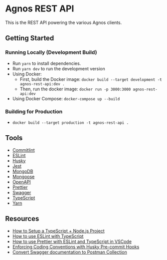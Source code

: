 # Agnos REST API

This is the REST API powering the various Agnos clients.

## Getting Started

### Running Locally (Development Build)

- Run `yarn` to install dependencies.
- Run `yarn dev` to run the development version
- Using Docker:
  - First, build the Docker image: `docker build --target development -t agnos-rest-api:dev .`
  - Then, run the docker image: `docker run -p 3000:3000 agnos-rest-api:dev`
- Using Docker Compose: `docker-compose up --build`

### Building for Production

- `docker build --target production -t agnos-rest-api .`

## Tools

- [Commitlint](https://commitlint.js.org/#/)
- [ESLint](https://eslint.org/)
- [Husky](https://github.com/typicode/husky)
- [Jest](https://jestjs.io/)
- [MongoDB](https://www.mongodb.com/)
- [Mongoose](https://mongoosejs.com/)
- [OpenAPI](https://www.openapis.org/)
- [Prettier](https://prettier.io/)
- [Swagger](https://swagger.io/)
- [TypeScript](https://www.typescriptlang.org/)
- [Yarn](https://yarnpkg.com/)

## Resources

- [How to Setup a TypeScript + Node.js Project](https://khalilstemmler.com/blogs/typescript/node-starter-project)
- [How to use ESLint with TypeScript](https://khalilstemmler.com/blogs/typescript/eslint-for-typescript)
- [How to use Prettier with ESLint and TypeScript in VSCode](https://khalilstemmler.com/blogs/tooling/prettier)
- [Enforcing Coding Conventions with Husky Pre-commit Hooks](https://khalilstemmler.com/blogs/tooling/enforcing-husky-precommit-hooks)
- [Convert Swagger documentation to Postman Collection](https://medium.com/c-sharp-progarmming/convert-swagger-documentation-to-postman-collection-d67fc95c7b14)
